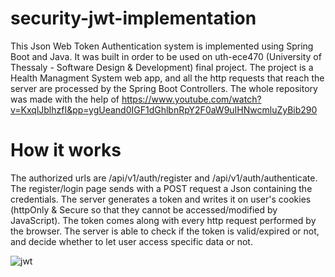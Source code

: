 # security-jwt-implementation
This Json Web Token Authentication system is implemented using Spring Boot and Java. It was built in order to be used on uth-ece470 (University of Thessaly - Software Design & Development) final project. The project is a Health Managment System web app, and all the http requests that reach the server are processed by the Spring Boot Controllers. The whole repository was made with the help of https://www.youtube.com/watch?v=KxqlJblhzfI&pp=ygUeand0IGF1dGhlbnRpY2F0aW9uIHNwcmluZyBib290
# How it works
The authorized urls are /api/v1/auth/register and /api/v1/auth/authenticate. The register/login page sends with a POST request a Json containing the credentials. The server generates a token and writes it on user's cookies (httpOnly & Secure so that they cannot be accessed/modified by JavaScript). The token comes along with every http request performed by the browser. The server is able to check if the token is valid/expired or not, and decide whether to let user access specific data or not. 

![jwt](https://github.com/ilagomatis/security-jwt-implementation/assets/78209098/d713d14e-cf6b-4b59-90c4-7de6182ada8e)


